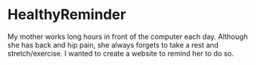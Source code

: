 # HealthyReminder
My mother works long hours in front of the computer each day. Although she has back and hip pain, she always forgets to take a rest and stretch/exercise. I wanted to create a website to remind her to do so.
